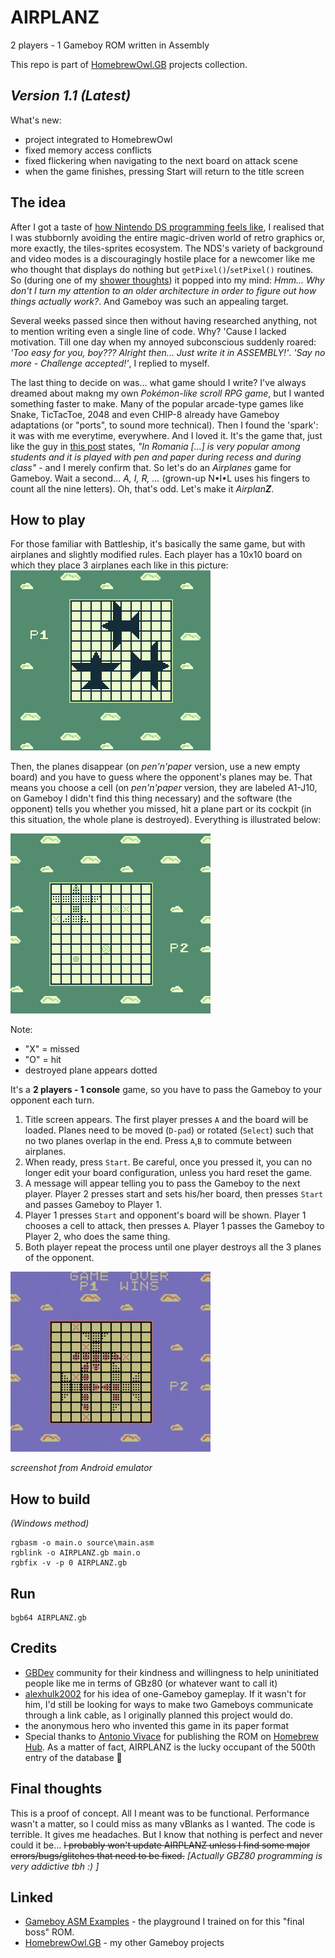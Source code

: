 # AIRPLANZ

2 players - 1 Gameboy ROM written in Assembly

This repo is part of [HomebrewOwl.GB](https://github.com/NotImplementedLife/HomebrewOwl.GB "HomebrewOwl.GB") projects collection.

## _Version 1.1 (Latest)_

What's new:

- project integrated to HomebrewOwl
- fixed memory access conflicts
- fixed flickering when navigating to the next board on attack scene
- when the game finishes, pressing Start will return to the title screen

## The idea

After I got a taste of [how Nintendo DS programming feels like](https://github.com/NotImplementedLife/FSPDS "one silly project"), I realised that I was stubbornly avoiding the entire magic-driven world of retro graphics or, more exactly, the tiles-sprites ecosystem. The NDS's variety of background and video modes is a discouragingly hostile place for a newcomer like me who thought that displays do nothing but `getPixel()`/`setPixel()` routines. So (during one of my [shower thoughts](https://www.reddit.com/r/Showerthoughts/ "just a meaningless link")) it popped into my mind: _Hmm... Why don't I turn my attention to an older architecture in order to figure out how things actually work?_. And Gameboy was such an appealing target.

Several weeks passed since then without having researched anything, not to mention writing even a single line of code. Why? 'Cause I lacked motivation. Till one day when my annoyed subconscious suddenly roared: _'Too easy for you, boy??? Alright then... Just write it in ASSEMBLY!'_. _'Say no more - Challenge accepted!'_, I replied to myself.

The last thing to decide on was... what game should I write? I've always dreamed about makng my own _Pokémon-like scroll RPG game_, but I wanted something faster to make. Many of the popular arcade-type games like Snake, TicTacToe, 2048 and even CHIP-8 already have Gameboy adaptations (or "ports", to sound more technical). Then I found the 'spark': it was with me everytime, everywhere. And I loved it. It's the game that, just like the guy in [this post](https://boardgamegeek.com/thread/946676/avioane-airplanes-game-battleship "Airplanes game battleship") states, _"In Romania [...] is very popular among students and it is played with pen and paper during recess and during class"_ - and I merely confirm that. So let's do an _Airplanes_ game for Gameboy. Wait a second... _A, I, R, ..._ (grown-up N•I•L uses his fingers to count all the nine letters). Oh, that's odd. Let's make it _Airplan<b>Z</b>_.

## How to play

For those familiar with Battleship, it's basically the same game, but with airplanes and slightly modified rules.
Each player has a 10x10 board on which they place 3 airplanes each like in this picture:
<img src="README_Resources/configuration.png"></img>

Then, the planes disappear (on _pen'n'paper_ version, use a new empty board) and you have to guess where the opponent's planes may be. That means you choose a cell (on _pen'n'paper_ version, they are labeled A1-J10, on Gameboy I didn't find this thing necessary) and the software (the opponent) tells you whether you missed, hit a plane part or its cockpit (in this situation, the whole plane is destroyed). Everything is illustrated below:

<img src="README_Resources/p1turn.png"></img>

Note:
 - "X" = missed
 - "O" = hit
 - destroyed plane appears dotted

It's a <b>2 players - 1 console</b> game, so you have to pass the Gameboy to your opponent each turn.
 1. Title screen appears. The first player presses `A` and the board will be loaded. Planes need to be moved (`D-pad`) or rotated (`Select`) such that no two planes overlap in the end. Press `A`,`B` to commute between airplanes.
 1. When ready, press `Start`. Be careful, once you pressed it, you can no longer edit your board configuration, unless you hard reset the game.
 1. A message will appear telling you to pass the Gameboy to the next player. Player 2 presses start and sets his/her board, then presses `Start` and passes Gameboy to Player 1. 
 1. Player 1 presses `Start` and opponent's board will be shown. Player 1 chooses a cell to attack, then presses `A`. Player 1 passes the Gameboy to Player 2, who does the same thing. 
 1. Both player repeat the process  until one player destroys all the 3 planes of the opponent.

 <img src="README_Resources/p1win.jpg"></img>

 _screenshot from Android emulator_
 

## How to build

_(Windows method)_

```
rgbasm -o main.o source\main.asm
rgblink -o AIRPLANZ.gb main.o
rgbfix -v -p 0 AIRPLANZ.gb
```

## Run

```
bgb64 AIRPLANZ.gb
```

## Credits

 - [GBDev](https://gbdev.io/ "GBDev") community for their kindness and willingness to help uninitiated people like me in terms of GBz80 (or whatever want to call it)
 - [alexhulk2002](https://github.com/alexhulk2002 "alexhulk202") for his idea of one-Gameboy gameplay. If it wasn't for him, I'd still be looking for ways to make two Gameboys communicate through a link cable, as I originally planned this project would do.
 - the anonymous hero who invented this game in its paper format
 - Special thanks to [Antonio Vivace](https://github.com/avivace "avivace") for publishing the ROM on [Homebrew Hub](https://hh.gbdev.io/game/AIRPLANZ). As a matter of fact, AIRPLANZ is the lucky occupant of the 500th entry of the database 🎉

## Final thoughts

This is a proof of concept. All I meant was to be functional. Performance wasn't a matter, so I could miss as many vBlanks as I wanted. The code is terrible. It gives me headaches. But I know that nothing is perfect and never could it be... ~~I probably won't update AIRPLANZ unless I find some major errors/bugs/glitches that need to be fixed.~~ _[Actually GBZ80 programming is very addictive tbh :) ]_

## Linked

- [Gameboy ASM Examples](https://github.com/NotImplementedLife/Gameboy-ASM-Examples) - the playground I trained on for this "final boss" ROM.
- [HomebrewOwl.GB](https://github.com/NotImplementedLife/HomebrewOwl.GB "HomebrewOwl.GB") - my other Gameboy projects
